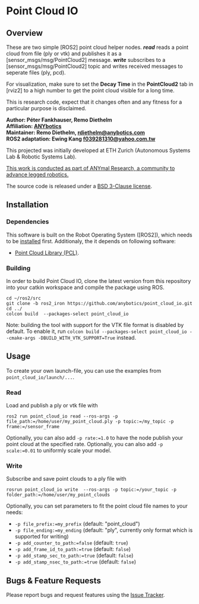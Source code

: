 Point Cloud IO
======================

Overview
---------------

These are two simple [ROS2] point cloud helper nodes. **_read_** reads a point cloud from file (ply or vtk) and publishes it as a [sensor_msgs/msg/PointCloud2] message. **_write_** subscribes to a [sensor_msgs/msg/PointCloud2] topic and writes received messages to seperate files (ply, pcd).

For visualization, make sure to set the **Decay Time** in the **PointCloud2** tab in [rviz2] to a high number to get the point cloud visible for a long time.

This is research code, expect that it changes often and any fitness for a particular purpose is disclaimed.

**Author: Péter Fankhauser, Remo Diethelm<br />
Affiliation: [ANYbotics](https://www.anybotics.com/)<br />
Maintainer: Remo Diethelm, rdiethelm@anybotics.com<br />
ROS2 adaptation: Ewing Kang f039281310@yahoo.com.tw<br />**

This projected was initially developed at ETH Zurich (Autonomous Systems Lab & Robotic Systems Lab).

[This work is conducted as part of ANYmal Research, a community to advance legged robotics.](https://www.anymal-research.org/)

The source code is released under a [BSD 3-Clause license](LICENSE).

Installation
------------

### Dependencies

This software is built on the Robot Operating System ([ROS2]), which needs to be [installed](https://docs.ros.org/en/) first. Additionaly, the it depends on following software:

- [Point Cloud Library (PCL)](http://pointclouds.org/).


### Building

In order to build Point Cloud IO, clone the latest version from this repository into your catkin workspace and compile the package using ROS.

    cd ~/ros2/src
    git clone -b ros2_iron https://github.com/anybotics/point_cloud_io.git
    cd ../
    colcon build  --packages-select point_cloud_io

Note: building the tool with support for the VTK file format is disabled by default. To enable it, run `colcon build --packages-select point_cloud_io --cmake-args -DBUILD_WITH_VTK_SUPPORT=True` instead.

Usage
------------

To create your own launch-file, you can use the examples from `point_cloud_io/launch/...`.


### Read

Load and publish a ply or vtk file with

    ros2 run point_cloud_io read --ros-args -p file_path:=/home/user/my_point_cloud.ply -p topic:=/my_topic -p frame:=/sensor_frame

Optionally, you can also add `-p rate:=1.0` to have the node publish your point cloud at the specified rate.
Optionally, you can also add `-p scale:=0.01` to uniformly scale your model.


### Write

Subscribe and save point clouds to a ply file with

    rosrun point_cloud_io write  --ros-args -p topic:=/your_topic -p folder_path:=/home/user/my_point_clouds

Optionally, you can set parameters to fit the point cloud file names to your needs:

- `-p file_prefix:=my_prefix` (default: "point_cloud")
- `-p file_ending:=my_ending` (default: "ply", currently only format which is supported for writing)
- `-p add_counter_to_path:=false` (default: `true`)
- `-p add_frame_id_to_path:=true` (default: `false`)
- `-p add_stamp_sec_to_path:=true` (default: `false`)
- `-p add_stamp_nsec_to_path:=true` (default: `false`)


Bugs & Feature Requests
------------

Please report bugs and request features using the [Issue Tracker](https://github.com/anybotics/point_cloud_io/issues).


[ROS]: http://www.ros.org
[rviz]: https://index.ros.org/p/rviz2
[sensor_msgs/PointCloud2]: https://docs.ros2.org/latest/api/sensor_msgs/msg/PointCloud2.html
